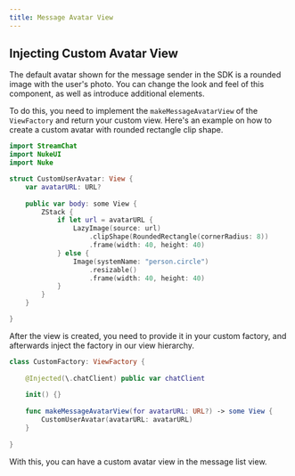 ```yaml
---
title: Message Avatar View
---
```


## Injecting Custom Avatar View

The default avatar shown for the message sender in the SDK is a rounded image with the user's photo. You can change the look and feel of this component, as well as introduce additional elements.

To do this, you need to implement the `makeMessageAvatarView` of the `ViewFactory` and return your custom view. Here's an example on how to create a custom avatar with rounded rectangle clip shape. 

```swift
import StreamChat
import NukeUI
import Nuke

struct CustomUserAvatar: View {
    var avatarURL: URL?
    
    public var body: some View {
        ZStack {
            if let url = avatarURL {
                LazyImage(source: url)
                    .clipShape(RoundedRectangle(cornerRadius: 8))
                    .frame(width: 40, height: 40)
            } else {
                Image(systemName: "person.circle")
                    .resizable()
                    .frame(width: 40, height: 40)
            }
        }
    }

}
```

After the view is created, you need to provide it in your custom factory, and afterwards inject the factory in our view hierarchy.

```swift
class CustomFactory: ViewFactory {
    
    @Injected(\.chatClient) public var chatClient
    
    init() {}
   
    func makeMessageAvatarView(for avatarURL: URL?) -> some View {
        CustomUserAvatar(avatarURL: avatarURL)
    }
    
}
```

With this, you can have a custom avatar view in the message list view.